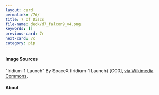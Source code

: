 ```yaml
---
layout: card
permalink: /7d/
title: 7 of Discs
file-name: deck/d7_falcon9_v4.png
keywords: []
previous-card: 7r
next-card: 7c
category: pip
---
```


#### Image Sources
"Iridium-1 Launch" By SpaceX (Iridium-1 Launch) [CC0], [via Wikimedia Commons](https://commons.wikimedia.org/wiki/File:Iridium-1_Launch_(32312419215).jpg).

#### About
